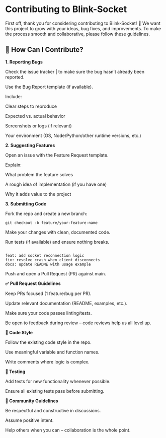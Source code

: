 # Contributing to Blink-Socket
First off, thank you for considering contributing to Blink-Socket! 🎉
We want this project to grow with your ideas, bug fixes, and improvements. To make the process smooth and collaborative, please follow these guidelines.

## 📌 How Can I Contribute?
**1. Reporting Bugs**

Check the issue tracker
|  to make sure the bug hasn’t already been reported.

Use the Bug Report template (if available).

Include:

Clear steps to reproduce

Expected vs. actual behavior

Screenshots or logs (if relevant)

Your environment (OS, Node/Python/other runtime versions, etc.)

**2. Suggesting Features**

Open an issue with the Feature Request template.

Explain:

What problem the feature solves

A rough idea of implementation (if you have one)

Why it adds value to the project

**3. Submitting Code**

Fork the repo and create a new branch:

```git checkout -b feature/your-feature-name```


Make your changes with clean, documented code.

Run tests (if available) and ensure nothing breaks.

```Commit with clear messages:

feat: add socket reconnection logic
fix: resolve crash when client disconnects
docs: update README with usage example
```

Push and open a Pull Request (PR) against main.

**✅ Pull Request Guidelines**

Keep PRs focused (1 feature/bug per PR).

Update relevant documentation (README, examples, etc.).

Make sure your code passes linting/tests.

Be open to feedback during review – code reviews help us all level up.

**📂 Code Style**

Follow the existing code style in the repo.

Use meaningful variable and function names.

Write comments where logic is complex.

**🧪 Testing**

Add tests for new functionality whenever possible.

Ensure all existing tests pass before submitting.

**🤝 Community Guidelines**

Be respectful and constructive in discussions.

Assume positive intent.

Help others when you can – collaboration is the whole point.

